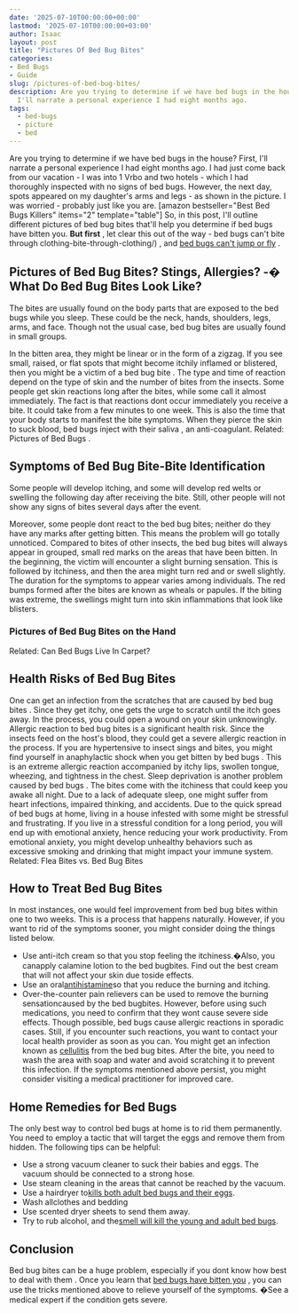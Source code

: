 ```yaml
---
date: '2025-07-10T00:00:00+00:00'
lastmod: '2025-07-10T00:00:00+03:00'
author: Isaac
layout: post
title: "Pictures Of Bed Bug Bites"
categories:
- Bed Bugs
- Guide
slug: /pictures-of-bed-bug-bites/
description: Are you trying to determine if we have bed bugs in the house? First,
  I'll narrate a personal experience I had eight months ago.
tags: 
  - bed-bugs
  - picture
  - bed
---
```

Are you trying to determine if we have bed bugs in the house? First, I'll narrate a personal experience I had eight months ago.
I had just come back from our vacation - I was into 1 Vrbo and two hotels - which I had thoroughly inspected with no signs of bed bugs.
However, the next day, spots appeared on my daughter's arms and legs - as shown in the picture. I was worried - probably just like you are.
[amazon bestseller="Best Bed Bugs Killers" items="2" template="table"]
So, in this post, I'll outline different pictures of bed bug bites that'll help you determine if bed bugs have bitten you.
**But first**
, let clear this out of the way -
bed bugs can't bite through clothing-bite-through-clothing/)
, and
[bed bugs can't jump or fly](https://pestpolicy.com/do-bed-bugs-jump/)
.
## Pictures of Bed Bug Bites? Stings, Allergies? -� What Do Bed Bug Bites Look Like?
The bites are usually found on the body parts that are
exposed to the bed bugs
while you sleep. These could be the neck, hands, shoulders, legs, arms, and face. Though not the usual case,
bed bug bites
are usually found in small groups.

In the bitten area, they might be linear or in the form of a zigzag. If you see small, raised, or flat spots that might become itchily inflamed or blistered, then you might be a
victim of a bed bug bite
.
The type and time of reaction depend on the type of
skin and the number of bites
from the insects. Some people get skin reactions long after the bites, while some call it almost immediately.
The fact is that reactions dont occur immediately you receive a bite. It could take from a few minutes to one week. This is also the time that your body starts to manifest the bite symptoms. When they pierce the skin to suck blood,
bed bugs inject with their saliva
, an anti-coagulant.
Related:
Pictures of Bed Bugs
.
## Symptoms of Bed Bug Bite-Bite Identification
Some people will develop itching, and some will develop red welts or swelling the following day after receiving the bite. Still, other people will not show any signs of bites several days after the event.

Moreover, some people dont react to the bed bug bites; neither do they have any marks after getting bitten. This means the problem will go totally unnoticed.
Compared to bites of other insects, the
bed bug bites will always appear
in grouped, small red marks on the areas that have been bitten.
In the beginning, the victim will encounter a slight burning sensation. This is followed by itchiness, and then the area might turn red and or swell slightly. The duration for the symptoms to appear varies among individuals.
The red bumps formed after the bites are known as wheals or papules. If the biting was extreme, the swellings might turn into skin inflammations that look like blisters.
### Pictures of Bed Bug Bites on the Hand

Related:
Can Bed Bugs Live In Carpet?
## Health Risks of Bed Bug Bites
One can get an infection from the scratches that are
caused by bed bug bites
. Since they get itchy, one gets the urge to scratch until the itch goes away. In the process, you could open a wound on your skin unknowingly.
Allergic
reaction to bed bug
bites is a significant health risk. Since the insects feed on the host's blood, they could get a severe allergic reaction in the process.
If you are hypertensive to insect sings and bites, you might find yourself in anaphylactic shock when you
get bitten by bed bugs
. This is an extreme allergic reaction accompanied by itchy lips, swollen tongue, wheezing, and tightness in the chest.
Sleep deprivation is another
problem caused by bed bugs
. The bites come with the itchiness that could keep you awake all night. Due to a lack of adequate sleep, one might suffer from heart infections, impaired thinking, and accidents.
Due to the quick
spread of bed bugs
at home, living in a house infested with some might be stressful and frustrating. If you live in a stressful condition for a long period, you will end up with emotional anxiety, hence reducing your work productivity.
From emotional anxiety, you might develop unhealthy behaviors such as excessive smoking and drinking that might impact your immune system.
Related:
Flea Bites vs. Bed Bug Bites
## How to Treat Bed Bug Bites
In most instances, one would feel
improvement from bed bug bites
within one to two weeks. This is a process that happens naturally.
However, if you want to rid of the symptoms sooner, you might consider doing the things listed below.
- Use anti-itch cream so that you stop feeling the itchiness.�Also, you canapply calamine lotion to the bed bugbites. Find out the best cream that will not affect your skin due toside effects.
- Use an oral[antihistamine](https://www.webmd.com/allergies/antihistamines-for-allergies)so that you reduce the burning and itching.
- Over-the-counter pain relievers can be used to remove the burning sensationcaused by the bed bugbites. However, before using such medications, you need to confirm that they wont cause severe side effects.
Though possible,
bed bugs cause allergic reactions
in sporadic cases. Still, if you encounter such reactions, you want to contact your local health provider as soon as you can.
You might get an infection known as
[cellulitis](https://www.mayoclinic.org/diseases-conditions/cellulitis/symptoms-causes/syc-20370762)
from the bed bug bites. After the bite, you need to
wash the area with soap
and water and avoid scratching it to prevent this infection. If the symptoms mentioned above persist, you might consider visiting a medical practitioner for improved care.
## Home Remedies for Bed Bugs
The only best way to
control bed bugs at home
is to rid them permanently.
You need to employ a tactic that will target the eggs and remove them from hidden. The following tips can be helpful:
- Use a strong vacuum cleaner to suck their babies and eggs. The vacuum should be connected to a strong hose.
- Use steam cleaning in the areas that cannot be reached by the vacuum.
- Use a hairdryer to[kills both adult bed bugs and their eggs](https://pestpolicy.com/how-to-kill-bed-bug-eggs/).
- Wash allclothes and bedding
- Use scented dryer sheets to send them away.
- Try to rub alcohol, and the[smell will kill the young and adult bed bugs](https://pestpolicy.com/what-do-bed-bugs-smell-like/).
## Conclusion
Bed bug bites can be a huge problem, especially if you dont know
how best to deal with them
.
Once you learn that
[bed bugs have bitten you](https://pestpolicy.com/can-bed-bugs-get-in-your-hair/)
, you can use the tricks mentioned above to relieve yourself of the symptoms. �See a medical expert if the condition gets severe.
